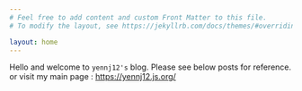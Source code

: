 ```yaml
---
# Feel free to add content and custom Front Matter to this file.
# To modify the layout, see https://jekyllrb.com/docs/themes/#overriding-theme-defaults

layout: home
---
```

Hello and welcome to `yennj12's` blog. Please see below posts 
for reference. or visit my main page : https://yennj12.js.org/
